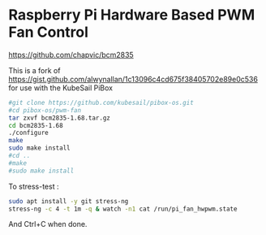 # Raspberry Pi Hardware Based PWM Fan Control
https://github.com/chapvic/bcm2835

This is a fork of https://gist.github.com/alwynallan/1c13096c4cd675f38405702e89e0c536 for use with the KubeSail PiBox

```bash
#git clone https://github.com/kubesail/pibox-os.git
#cd pibox-os/pwm-fan
tar zxvf bcm2835-1.68.tar.gz
cd bcm2835-1.68
./configure
make
sudo make install
#cd ..
#make
#sudo make install
```

To stress-test :

```bash
sudo apt install -y git stress-ng
stress-ng -c 4 -t 1m -q & watch -n1 cat /run/pi_fan_hwpwm.state
```

And Ctrl+C when done.
